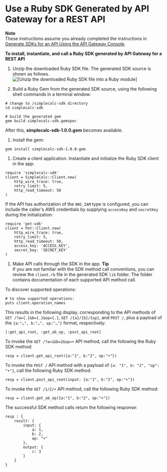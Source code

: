 # Use a Ruby SDK Generated by API Gateway for a REST API<a name="how-to-call-sdk-ruby"></a>

**Note**  
These instructions assume you already completed the instructions in [Generate SDKs for an API Using the API Gateway Console](how-to-generate-sdk-console.md)\.

**To install, instantiate, and call a Ruby SDK generated by API Gateway for a REST API**

1. Unzip the downloaded Ruby SDK file\. The generated SDK source is shown as follows\.  
![\[Unzip the downloaded Ruby SDK file into a Ruby module\]](http://docs.aws.amazon.com/apigateway/latest/developerguide/images/ruby-gem-of-generated-sdk-for-simplecalc.png)

1.  Build a Ruby Gem from the generated SDK source, using the following shell commands in a terminal window:

   ```
   # change to /simplecalc-sdk directory
   cd simplecalc-sdk
   
   # build the generated gem
   gem build simplecalc-sdk.gemspec
   ```

   After this, **simplecalc\-sdk\-1\.0\.0\.gem** becomes available\.

1.  Install the gem:

   ```
   gem install simplecalc-sdk-1.0.0.gem
   ```

1.  Create a client application\. Instantiate and initialize the Ruby SDK client in the app:

   ```
   require 'simplecalc-sdk'
   client = SimpleCalc::Client.new(
       http_wire_trace: true,
       retry_limit: 5,
       http_read_timeout: 50
   )
   ```

   If the API has authorization of the `AWS_IAM` type is configured, you can include the caller's AWS credentials by supplying `accessKey` and `secretKey` during the initialization:

   ```
   require 'pet-sdk'
   client = Pet::Client.new(
       http_wire_trace: true,
       retry_limit: 5,
       http_read_timeout: 50,
       access_key: 'ACCESS_KEY',
       secret_key: 'SECRET_KEY'
   )
   ```

1.  Make API calls through the SDK in the app\. 
**Tip**  
 If you are not familiar with the SDK method call conventions, you can review the `client.rb` file in the generated SDK `lib` folder\. The folder contains documentation of each supported API method call\.

   To discover supported operations:

   ```
   # to show supported operations:
   puts client.operation_names
   ```

   This results in the following display, corresponding to the API methods of `GET /?a={.}&b={.}&op={.}`, `GET /{a}/{b}/{op}`, and `POST /`, plus a payload of the `{a:"…", b:"…", op:"…"}` format, respectively:

   ```
   [:get_api_root, :get_ab_op, :post_api_root]
   ```

   To invoke the `GET /?a=1&b=2&op=+` API method, call the following the Ruby SDK method:

   ```
   resp = client.get_api_root({a:"1", b:"2", op:"+"})
   ```

   To invoke the `POST /` API method with a payload of `{a: "1", b: "2", "op": "+"}`, call the following Ruby SDK method:

   ```
   resp = client.post_api_root(input: {a:"1", b:"2", op:"+"})
   ```

   To invoke the `GET /1/2/+` API method, call the following Ruby SDK method:

   ```
   resp = client.get_ab_op({a:"1", b:"2", op:"+"})
   ```

   The successful SDK method calls return the following response:

   ```
   resp : {
       result: {
           input: {
               a: 1,
               b: 2,
               op: "+"
           },
           output: {
               c: 3
           }
       }
   }
   ```